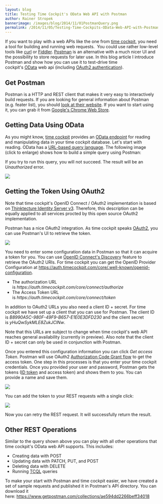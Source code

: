 ```yaml
---
layout: blog
title: Testing Time Cockpit's OData Web API with Postman
author: Rainer Stropek
bannerimage: /images/blog/2014/11/01PostmanQuery.png
permalink: /2014/11/05/Testing-Time-Cockpits-OData-Web-API-with-Postman
---
```


<p xmlns="http://www.w3.org/1999/xhtml">If you want to play with a web APIs like the one from <a href="http://www.timecockpit.com/">time cockpit</a>, you need a tool for building and running web requests.  You could use rather low-level tools like <a href="http://curl.haxx.se/" target="_blank">curl</a> or <a href="http://www.telerik.com/fiddler" target="_blank">Fiddler</a>. <a href="http://www.getpostman.com/" target="_blank">Postman</a> is an alternative with a much nicer UI and the possibility to store requests for later use. In this blog article I introduce Postman and show how you can use it to test-drive time cockpit's <a href="http://www.odata.org/" target="_blank">OData</a> web api (including <a href="http://www.timecockpit.com/blog/2014/10/31/Welcome-OAuth2-and-OpenID-Connect">OAuth2 authentication</a>).</p><h2 xmlns="http://www.w3.org/1999/xhtml">Get Postman</h2><p xmlns="http://www.w3.org/1999/xhtml">Postman is a HTTP and REST client that makes it very easy to interactively build requests. If you are looking for general information about Postman (e.g. feater list), you should <a href="http://www.getpostman.com/" target="_blank">look at their website</a>. If you want to start using it, you can grab it from <a href="https://chrome.google.com/webstore/detail/postman-rest-client/fdmmgilgnpjigdojojpjoooidkmcomcm" target="_blank">Google's Chrome Web Store</a>.</p><h2 xmlns="http://www.w3.org/1999/xhtml">Getting Data Using OData</h2><p xmlns="http://www.w3.org/1999/xhtml">As you might know, <a href="http://www.timecockpit.com/">time cockpit</a> provides an <a href="http://help.timecockpit.com/?topic=html/1ed79daa-f621-4dda-9f3a-9fa720c55df1.htm" target="_blank">OData endpoint</a> for reading and manipulating data in your time cockpit database. Let's start with reading. OData has a <a href="http://docs.oasis-open.org/odata/odata/v4.0/odata-v4.0-part2-url-conventions.html" target="_blank">URL-based query language</a>. The following image (click to enlarge) shows how to build a simple query using Postman:</p><f:function name="Composite.Media.ImageGallery.Slimbox2" xmlns:f="http://www.composite.net/ns/function/1.0">
  <f:param name="MediaImage" value="MediaArchive:67b74368-9e13-49b9-a9ca-592486aa0d8f" xmlns:f="http://www.composite.net/ns/function/1.0" />
  <f:param name="ThumbnailMaxWidth" value="800" xmlns:f="http://www.composite.net/ns/function/1.0" />
  <f:param name="ThumbnailMaxHeight" value="800" xmlns:f="http://www.composite.net/ns/function/1.0" />
  <f:param name="ImageMaxWidth" value="1920" xmlns:f="http://www.composite.net/ns/function/1.0" />
  <f:param name="ImageMaxHeight" value="1024" xmlns:f="http://www.composite.net/ns/function/1.0" />
</f:function><p xmlns="http://www.w3.org/1999/xhtml">If you try to run this query, you will not succeed. The result will be an <em>Unauthorized</em> error.</p><p xmlns="http://www.w3.org/1999/xhtml">
  <img src="{{site.baseurl}}images/blog/2014/11/02PostmanUnauthorized.png" />
</p><h2 xmlns="http://www.w3.org/1999/xhtml">Getting the Token Using OAuth2</h2><p class="showcase" xmlns="http://www.w3.org/1999/xhtml">Note that time cockpit's OpenID Connect / OAuth2 implementation is based on <a href="https://github.com/thinktecture/Thinktecture.IdentityServer.v3" target="_blank">Thinktecture Identity Server v3</a>. Therefore, this description can be equally applied to all services procted by this open source OAuth2 implementation.</p><p xmlns="http://www.w3.org/1999/xhtml">Postman has a nice OAuth2 integration. As time cockpit speaks <a href="http://www.timecockpit.com/blog/2014/10/31/Welcome-OAuth2-and-OpenID-Connect">OAuth2</a>, you can use Postman's UI to retrieve the token. </p><p xmlns="http://www.w3.org/1999/xhtml">
  <img src="{{site.baseurl}}images/blog/2014/11/03PostmanOAuth.png" />
</p><p xmlns="http://www.w3.org/1999/xhtml">You need to enter some configuration data in Postman so that it can acquire a token for you. You can use <a href="http://openid.net/specs/openid-connect-discovery-1_0.html#ProviderConfig" target="_blank">OpenID Connect's Discovery</a> feature to retrieve the OAuth2 URIs. For time cockpit you can get the OpenID Provider Configuration at <a href="https://auth.timecockpit.com/core/.well-known/openid-configuration" target="_blank">https://auth.timecockpit.com/core/.well-known/openid-configuration</a>.</p><ul xmlns="http://www.w3.org/1999/xhtml">
  <li>The authorization URL is <em>https://auth.timecockpit.com/core/connect/authorize</em></li>
  <li>The Access Token URL is <em>https://auth.timecockpit.com/core/connect/token</em></li>
</ul><p xmlns="http://www.w3.org/1999/xhtml">In addition to OAuth2 URLs you also need a client ID + secret. For time cockpit we have set up a client that you can use for Postman. The client ID is <em>B8990A5C-980F-49F9-B657-E1E0E3DFD230</em> and the client secret is <em>yHuQwSykMLE8ZukJClNw</em>.</p><p class="showcase" xmlns="http://www.w3.org/1999/xhtml">Note that this URLs are subject to change when time cockpit's web API reaches general availability (currently in preview). Also note that the client ID + secret can only be used in conjunction with Postman.</p><p xmlns="http://www.w3.org/1999/xhtml">Once you entered this configuration information you can click <em>Get access Token</em>. Postman will use OAuth2 <a href="http://tools.ietf.org/html/rfc6749#section-4.1" target="_blank">Authorization Code Grant flow</a> to get the access token. One step in this processes is that you enter your time cockpit credentials. Once you provided your user and password, Postman gets the tokens (<a href="http://openid.net/specs/openid-connect-core-1_0.html#IDToken" target="_blank">ID token</a> and access token) and shows them to you. You can provide a name and save them.</p><p xmlns="http://www.w3.org/1999/xhtml">
  <img src="{{site.baseurl}}images/blog/2014/11/05PostmanToken.png" />
</p><p xmlns="http://www.w3.org/1999/xhtml">You can add the token to your REST requests with a single click:</p><p xmlns="http://www.w3.org/1999/xhtml">
  <img src="{{site.baseurl}}images/blog/2014/11/06PostmanAddToken.png" />
</p><p xmlns="http://www.w3.org/1999/xhtml">Now you can retry the REST request. It will successfully return the result.</p><h2 xmlns="http://www.w3.org/1999/xhtml">Other REST Operations</h2><p xmlns="http://www.w3.org/1999/xhtml">Similar to the query shown above you can play with all other operations that time cockpit's OData web API supports. This includes:</p><ul xmlns="http://www.w3.org/1999/xhtml">
  <li>Creating data with POST</li>
  <li>Updating data with PATCH, PUT, and POST</li>
  <li>Deleting data with DELETE</li>
  <li>Running <a href="http://help.timecockpit.com/?topic=html/a7465f29-c739-4a14-bf5b-09821133dd9a.htm" target="_blank">TCQL</a> queries</li>
</ul><p xmlns="http://www.w3.org/1999/xhtml">To make your start with Postman and time cockpit easier, we have created a set of sample requests and published it in Postman's API directory. You can download it here: <a href="https://www.getpostman.com/collections/ae594dd2266beff34018" target="_blank">https://www.getpostman.com/collections/ae594dd2266beff34018</a><a href="https://www.getpostman.com/collections/ae594dd2266beff34018" target="_blank"></a></p><f:function name="Composite.Media.ImageGallery.Slimbox2" xmlns:f="http://www.composite.net/ns/function/1.0">
  <f:param name="MediaImage" value="MediaArchive:fcea432c-af51-4810-8ac3-65f74c77e19d" xmlns:f="http://www.composite.net/ns/function/1.0" />
  <f:param name="ThumbnailMaxWidth" value="800" xmlns:f="http://www.composite.net/ns/function/1.0" />
  <f:param name="ThumbnailMaxHeight" value="800" xmlns:f="http://www.composite.net/ns/function/1.0" />
  <f:param name="ImageMaxWidth" value="1920" xmlns:f="http://www.composite.net/ns/function/1.0" />
  <f:param name="ImageMaxHeight" value="1024" xmlns:f="http://www.composite.net/ns/function/1.0" />
</f:function>